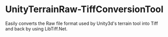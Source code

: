 # UnityTerrainRaw-TiffConversionTool
Easily converts the Raw file format used by Unity3d's terrain tool into Tiff and back by using LibTiff.Net.
